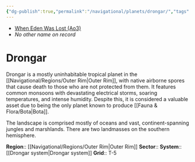 ```yaml
---
{"dg-publish":true,"permalink":"/navigational/planets/drongar/","tags":["map","planet","outerrim"],"noteIcon":"saber1"}
---
```


- [When Eden Was Lost (Ao3)](https://archiveofourown.org/works/19334440)
- *No other name on record*
# Drongar
Drongar is a mostly uninhabitable tropical planet in the [[Navigational/Regions/Outer Rim\|Outer Rim]], with native airborne spores that cause death to those who are not protected from them. It features common monsoons with devastating electrical storms, soaring temperatures, and intense humidity. Despite this, it is considered a valuable asset due to being the only planet known to produce [[Fauna & Flora/Bota\|Bota]].

The landscape is comprised mostly of oceans and vast, continent-spanning jungles and marshlands. There are two landmasses on the southern hemisphere. 

**Region**::  [[Navigational/Regions/Outer Rim\|Outer Rim]]
**Sector**::
**System**::  [[Drongar system\|Drongar system]]
**Grid**::  T-5